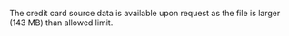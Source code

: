 The credit card source data is available upon request as the file is larger (143 MB) than allowed limit.
